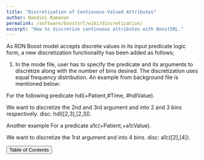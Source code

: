 ```yaml
---
title: "Discretization of Continuous-Valued Attributes"
author: Nandini Ramanan
permalink: /software/boostsrl/wiki/discretization/
excerpt: "How to discretize continuous attributes with BoostSRL."
---
```


As RDN Boost model accepts discrete values in its input predicate logic form, a new discretization functionality has been added as follows;

1. In the mode file, user has to specify the predicate and its arguments to discretize along with the number of bins desired. The discretization uses equal frequency distribution. An example from background file is mentioned below:

For the following predicate
hdl(+Patient,#Time, #hdlValue).
 
We want to discretize the 2nd and 3rd argument and into 2 and 3 bins respectively.
disc: hdl([2,3],[2,3]).

Another example 
For a predicate 
a1c(+Patient,+a1cValue).

We want to discretize the 1rst argument and into 4 bins.
disc: a1c([2],[4]).

<button class="btn btn--primary btn--large" onclick="topOfPage()">Table of Contents</button>

<script>
function topOfPage() {
    $('html, body').animate({ scrollTop: 0 }, 'fast');
}
</script>
